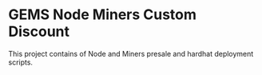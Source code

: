 # GEMS Node Miners Custom Discount

This project contains of Node and Miners presale and hardhat deployment scripts.
